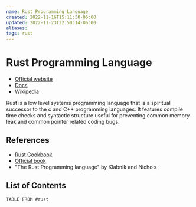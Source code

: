 ```yaml
---
name: Rust Programming Language
created: 2022-11-16T15:11:30-06:00
updated: 2022-11-23T22:50:14-06:00
aliases: 
tags: rust
---
```

# Rust Programming Language
- [Official website](https://www.rust-lang.org/)
- [Docs](https://doc.rust-lang.org/reference/introduction.html)
- [Wikipedia](https://en.wikipedia.org/wiki/Rust_(programming_language))

Rust is a low level systems programming language that is a spiritual successor to the c and C++ programming languages.  It features compile time checks and syntactic structure useful for preventing common memory leak and common pointer related coding bugs. 

## References

- [Rust Cookbook](https://rust-lang-nursery.github.io/rust-cookbook)
- [Official book](https://doc.rust-lang.org/book/)
- "The Rust Programming language" by Klabnik and Nichols

## List of Contents

```dataview
TABLE FROM #rust
```